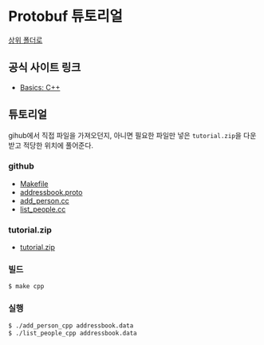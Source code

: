 # Protobuf 튜토리얼

[상위 폴더로](index.md)

## 공식 사이트 링크
- [Basics: C++](https://developers.google.com/protocol-buffers/docs/cpptutorial?hl=ko)

## 튜토리얼
gihub에서 직접 파일을 가져오던지, 아니면 필요한 파일만 넣은 `tutorial.zip`을 다운받고 적당한 위치에 풀어준다.
### github
- [Makefile](https://github.com/protocolbuffers/protobuf/blob/master/examples/Makefile)
- [addressbook.proto](https://github.com/protocolbuffers/protobuf/blob/master/examples/addressbook.proto)
- [add_person.cc](https://github.com/protocolbuffers/protobuf/blob/master/examples/add_person.cc)
- [list_people.cc](https://github.com/protocolbuffers/protobuf/blob/master/examples/list_people.cc)

### tutorial.zip
- [tutorial.zip](tutorial.zip)

### 빌드
```bash
$ make cpp
```

### 실행
```bash
$ ./add_person_cpp addressbook.data
$ ./list_people_cpp addressbook.data
```
